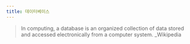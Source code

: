 ```yaml
---
title: 데이터베이스
---
```


> In computing, a database is an organized collection of data stored and accessed electronically from a computer system. _Wikipedia
